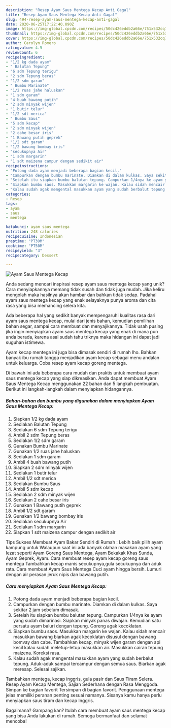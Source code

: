 ```yaml
---
description: "Resep Ayam Saus Mentega Kecap Anti Gagal"
title: "Resep Ayam Saus Mentega Kecap Anti Gagal"
slug: 494-resep-ayam-saus-mentega-kecap-anti-gagal
date: 2020-06-25T17:22:40.090Z
image: https://img-global.cpcdn.com/recipes/50dc426eddb2a66e/751x532cq70/ayam-saus-mentega-kecap-foto-resep-utama.jpg
thumbnail: https://img-global.cpcdn.com/recipes/50dc426eddb2a66e/751x532cq70/ayam-saus-mentega-kecap-foto-resep-utama.jpg
cover: https://img-global.cpcdn.com/recipes/50dc426eddb2a66e/751x532cq70/ayam-saus-mentega-kecap-foto-resep-utama.jpg
author: Carolyn Romero
ratingvalue: 4.5
reviewcount: 6
recipeingredient:
- "1/2 kg dada ayam"
- " Balutan Tepung"
- "6 sdm Tepung terigu"
- "2 sdm Tepung beras"
- "1/2 sdm garam"
- " Bumbu Marinate"
- "1/2 ruas jahe haluskan"
- "1 sdm garam"
- "4 buah bawang putih"
- "2 sdm minyak wijen"
- "1 butir telur"
- "1/2 sdt merica"
- " Bumbu Saus"
- "5 sdm kecap"
- "2 sdm minyak wijen"
- "2 cahe besar iris"
- "1 Bawang putih geprek"
- "1/2 sdt garam"
- "1/2 bawang bombay iris"
- "secukupnya Air"
- "1 sdm margarin"
- "1 sdt maizena campur dengan sedikit air"
recipeinstructions:
- "Potong dada ayam menjadi beberapa bagian kecil."
- "Campurkan dengan bumbu marinate. Diamkan di dalam kulkas. Saya sekitar 2 jam sebelum dimasak."
- "Setelah itu siapkan bumbu balutan tepung. Campurkan 1/4nya ke ayam yang sudah dimarinasi. Siapkan minyak panas diwajan. Kemudian satu persatu ayam baluri dengan tepung. Goreng agak kecoklatan."
- "Siapkan bumbu saos. Masukkan margarin ke wajan. Kalau sidah mencair masukkan bawang biarkan agak kecoklatan disusul dengan bawang bomvay dan cabe. Tambahkan kecap, minyak wijen garam dengan api kecil kalau sudah meletup-letup masukkan air. Masukkan cairan tepung maizena. Koreksi rasa."
- "Kalau sudah agak mengental masukkan ayam yang sudah berbalut tepung. Aduk-aduk sampai tercampur dengan semua saus. Biarkan agak meresap. Selesai sajikan."
categories:
- Resep
tags:
- ayam
- saus
- mentega

katakunci: ayam saus mentega 
nutrition: 248 calories
recipecuisine: Indonesian
preptime: "PT39M"
cooktime: "PT50M"
recipeyield: "3"
recipecategory: Dessert

---
```



![Ayam Saus Mentega Kecap](https://img-global.cpcdn.com/recipes/50dc426eddb2a66e/751x532cq70/ayam-saus-mentega-kecap-foto-resep-utama.jpg)

Anda sedang mencari inspirasi resep ayam saus mentega kecap yang unik? Cara menyiapkannya memang tidak susah dan tidak juga mudah. Jika keliru mengolah maka hasilnya akan hambar dan bahkan tidak sedap. Padahal ayam saus mentega kecap yang enak selayaknya punya aroma dan cita rasa yang bisa memancing selera kita.

Ada beberapa hal yang sedikit banyak mempengaruhi kualitas rasa dari ayam saus mentega kecap, mulai dari jenis bahan, kemudian pemilihan bahan segar, sampai cara membuat dan menyajikannya. Tidak usah pusing jika ingin menyiapkan ayam saus mentega kecap yang enak di mana pun anda berada, karena asal sudah tahu triknya maka hidangan ini dapat jadi suguhan istimewa.

Ayam kecap mentega ini juga bisa dimasak sendiri di rumah lho. Bahkan banyak ibu rumah tangga menjadikan ayam kecap sebagai menu andalan untuk keluarga. Coba resep ayam kecap goreng mentega.


Di bawah ini ada beberapa cara mudah dan praktis untuk membuat ayam saus mentega kecap yang siap dikreasikan. Anda dapat membuat Ayam Saus Mentega Kecap menggunakan 22 bahan dan 5 langkah pembuatan. Berikut ini langkah-langkah dalam menyiapkan hidangannya.

<!--inarticleads1-->

##### Bahan-bahan dan bumbu yang digunakan dalam menyiapkan Ayam Saus Mentega Kecap:

1. Siapkan 1/2 kg dada ayam
1. Sediakan  Balutan Tepung
1. Sediakan 6 sdm Tepung terigu
1. Ambil 2 sdm Tepung beras
1. Sediakan 1/2 sdm garam
1. Gunakan  Bumbu Marinate
1. Gunakan 1/2 ruas jahe haluskan
1. Sediakan 1 sdm garam
1. Ambil 4 buah bawang putih
1. Siapkan 2 sdm minyak wijen
1. Sediakan 1 butir telur
1. Ambil 1/2 sdt merica
1. Sediakan  Bumbu Saus
1. Ambil 5 sdm kecap
1. Sediakan 2 sdm minyak wijen
1. Sediakan 2 cahe besar iris
1. Gunakan 1 Bawang putih geprek
1. Ambil 1/2 sdt garam
1. Gunakan 1/2 bawang bombay iris
1. Sediakan secukupnya Air
1. Sediakan 1 sdm margarin
1. Siapkan 1 sdt maizena campur dengan sedikit air


Tips Sukses Membuat Ayam Bakar Sendiri di Rumah : Lebih baik pilih ayam kampung untuk Walaupun saat ini ada banyak olahan masakan ayam yang lezat seperti Ayam Goreng Saus Mentega, Ayam Bekakak Khas Sunda, Ayam Geprek, Ayam. Cara membuat resep ayam kecap goreng saus mentega Tambahkan kecap manis secukupnya,gula secukupnya dan aduk rata. Cara membuat Ayam Saus Mentega Cuci ayam hingga bersih. Lumuri dengan air perasan jeruk nipis dan bawang putih. 

<!--inarticleads2-->

##### Cara menyiapkan Ayam Saus Mentega Kecap:

1. Potong dada ayam menjadi beberapa bagian kecil.
1. Campurkan dengan bumbu marinate. Diamkan di dalam kulkas. Saya sekitar 2 jam sebelum dimasak.
1. Setelah itu siapkan bumbu balutan tepung. Campurkan 1/4nya ke ayam yang sudah dimarinasi. Siapkan minyak panas diwajan. Kemudian satu persatu ayam baluri dengan tepung. Goreng agak kecoklatan.
1. Siapkan bumbu saos. Masukkan margarin ke wajan. Kalau sidah mencair masukkan bawang biarkan agak kecoklatan disusul dengan bawang bomvay dan cabe. Tambahkan kecap, minyak wijen garam dengan api kecil kalau sudah meletup-letup masukkan air. Masukkan cairan tepung maizena. Koreksi rasa.
1. Kalau sudah agak mengental masukkan ayam yang sudah berbalut tepung. Aduk-aduk sampai tercampur dengan semua saus. Biarkan agak meresap. Selesai sajikan.


Tambahkan mentega, kecap inggris, gula pasir dan Saus Tiram Selera. Resep Ayam Kecap Mentega, Sajian Sederhana dengan Rasa Menggoda. Simpan ke bagian favorit Tersimpan di bagian favorit. Penggunaan mentega jelas memiliki peranan penting sesuai namanya. Sisanya kamu hanya perlu menyiapkan saus tiram dan kecap Inggris. 

Bagaimana? Gampang kan? Itulah cara membuat ayam saus mentega kecap yang bisa Anda lakukan di rumah. Semoga bermanfaat dan selamat mencoba!
